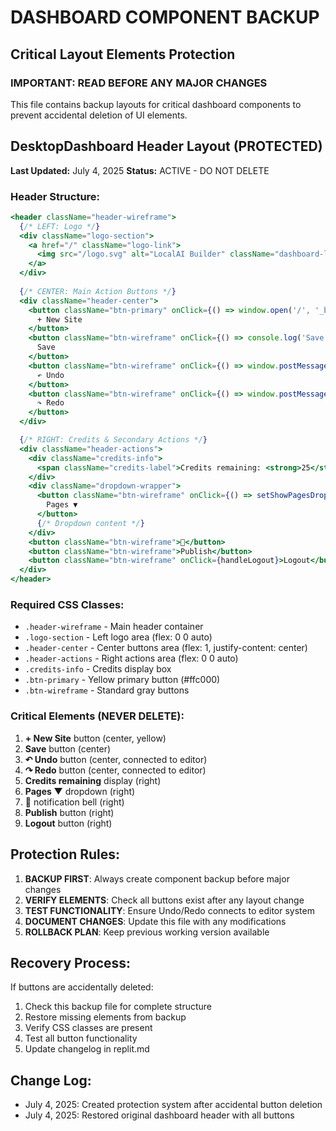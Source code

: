 # DASHBOARD COMPONENT BACKUP
## Critical Layout Elements Protection

### IMPORTANT: READ BEFORE ANY MAJOR CHANGES
This file contains backup layouts for critical dashboard components to prevent accidental deletion of UI elements.

## DesktopDashboard Header Layout (PROTECTED)
**Last Updated:** July 4, 2025
**Status:** ACTIVE - DO NOT DELETE

### Header Structure:
```jsx
<header className="header-wireframe">
  {/* LEFT: Logo */}
  <div className="logo-section">
    <a href="/" className="logo-link">
      <img src="/logo.svg" alt="LocalAI Builder" className="dashboard-logo" />
    </a>
  </div>
  
  {/* CENTER: Main Action Buttons */}
  <div className="header-center">
    <button className="btn-primary" onClick={() => window.open('/', '_blank')}>
      + New Site
    </button>
    <button className="btn-wireframe" onClick={() => console.log('Save clicked')}>
      Save
    </button>
    <button className="btn-wireframe" onClick={() => window.postMessage({type: 'undo'}, '*')}>
      ↶ Undo
    </button>
    <button className="btn-wireframe" onClick={() => window.postMessage({type: 'redo'}, '*')}>
      ↷ Redo
    </button>
  </div>

  {/* RIGHT: Credits & Secondary Actions */}
  <div className="header-actions">
    <div className="credits-info">
      <span className="credits-label">Credits remaining: <strong>25</strong></span>
    </div>
    <div className="dropdown-wrapper">
      <button className="btn-wireframe" onClick={() => setShowPagesDropdown(!showPagesDropdown)}>
        Pages ▼
      </button>
      {/* Dropdown content */}
    </div>
    <button className="btn-wireframe">🔔</button>
    <button className="btn-wireframe">Publish</button>
    <button className="btn-wireframe" onClick={handleLogout}>Logout</button>
  </div>
</header>
```

### Required CSS Classes:
- `.header-wireframe` - Main header container
- `.logo-section` - Left logo area (flex: 0 0 auto)
- `.header-center` - Center buttons area (flex: 1, justify-content: center)
- `.header-actions` - Right actions area (flex: 0 0 auto)
- `.credits-info` - Credits display box
- `.btn-primary` - Yellow primary button (#ffc000)
- `.btn-wireframe` - Standard gray buttons

### Critical Elements (NEVER DELETE):
1. **+ New Site** button (center, yellow)
2. **Save** button (center)
3. **↶ Undo** button (center, connected to editor)
4. **↷ Redo** button (center, connected to editor)
5. **Credits remaining** display (right)
6. **Pages ▼** dropdown (right)
7. **🔔** notification bell (right)
8. **Publish** button (right)
9. **Logout** button (right)

## Protection Rules:
1. **BACKUP FIRST**: Always create component backup before major changes
2. **VERIFY ELEMENTS**: Check all buttons exist after any layout change
3. **TEST FUNCTIONALITY**: Ensure Undo/Redo connects to editor system
4. **DOCUMENT CHANGES**: Update this file with any modifications
5. **ROLLBACK PLAN**: Keep previous working version available

## Recovery Process:
If buttons are accidentally deleted:
1. Check this backup file for complete structure
2. Restore missing elements from backup
3. Verify CSS classes are present
4. Test all button functionality
5. Update changelog in replit.md

## Change Log:
- July 4, 2025: Created protection system after accidental button deletion
- July 4, 2025: Restored original dashboard header with all buttons